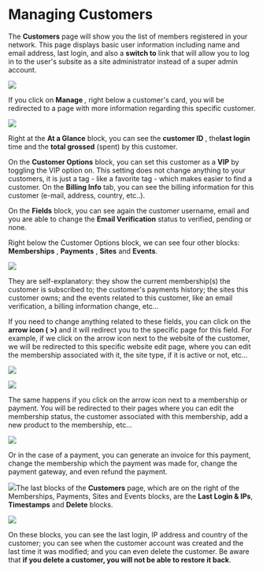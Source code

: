 # Managing Customers

The **Customers** page will show you the list of members registered in your network. This page displays basic user information including name and email address, last login, and also a **switch to** link that will allow you to log in to the user's subsite as a site administrator instead of a super admin account.

![](assets/images/38201c37.png)

If you click on **Manage** *,* right below a customer's card, you will be redirected to a page with more information regarding this specific customer.

![](assets/images/fbbe0841.png)

Right at the **At a Glance** block, you can see the **customer ID** , the**last login** time and the **total grossed** (spent) by this customer.

On the **Customer Options** block, you can set this customer as a **VIP** by toggling the VIP option on. This setting does not change anything to your customers, it is just a tag - like a favorite tag - which makes easier to find a customer. On the **Billing Info** tab, you can see the billing information for this customer (e-mail, address, country, etc..).

On the **Fields** block, you can see again the customer username, email and you are able to change the **Email Verification** status to verified, pending or none.

Right below the Customer Options block, we can see four other blocks: **Memberships** , **Payments** , **Sites** and **Events**.

![](assets/images/5c8f1c55.png)

They are self-explanatory: they show the current membership(s) the customer is subscribed to; the customer's payments history; the sites this customer owns; and the events related to this customer, like an email verification, a billing information change, etc...

If you need to change anything related to these fields, you can click on the **arrow icon ( >)** and it will redirect you to the specific page for this field. For example, if we click on the arrow icon next to the website of the customer, we will be redirected to this specific website edit page, where you can edit the membership associated with it, the site type, if it is active or not, etc...

![](assets/images/6a1bd042.png)

![](assets/images/541abc70.png)

The same happens if you click on the arrow icon next to a membership or payment. You will be redirected to their pages where you can edit the membership status, the customer associated with this membership, add a new product to the membership, etc...

![](assets/images/50a87e2d.png)

Or in the case of a payment, you can generate an invoice for this payment, change the membership which the payment was made for, change the payment gateway, and even refund the payment.

![](assets/images/abd9fd79.png)The last blocks of the **Customers** page, which are on the right of the Memberships, Payments, Sites and Events blocks, are the **Last Login & IPs**, **Timestamps** and **Delete** blocks.

![](assets/images/3f816825.png)

On these blocks, you can see the last login, IP address and country of the customer; you can see when the customer account was created and the last time it was modified; and you can even delete the customer. Be aware that **if you delete a customer, you will not be able to restore it back**.
